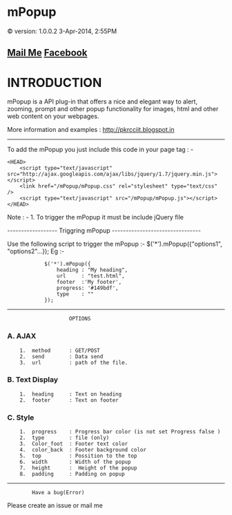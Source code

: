 # mPopup
© version: 1.0.0.2
3-Apr-2014, 2:55PM

[Mail Me](kr.prashant94@gmail.com)
[Facebook](https://facebook.com/prashant94)
--------------------------------------------------------------------
# INTRODUCTION
mPopup is a API plug-in that offers a nice and elegant way to alert, 
zooming, prompt and other popup functionality for images, html and 
other web content on your webpages.

More information and examples : http://pkrcciit.blogspot.in

				
--------------------------------------------------------------------

To add the mPopup you just include this code in your page <head> tag : -
```
<HEAD>
	<script type="text/javascript" src="http://ajax.googleapis.com/ajax/libs/jquery/1.7/jquery.min.js"></script>
	<link href="/mPopup/mPopup.css" rel="stylesheet" type="text/css" />
	<script type="text/javascript" src="/mPopup/mPopup.js"></script>
</HEAD>
```

Note : - 	1. To trigger the mPopup it must be include jQuery file

------------------ Triggring mPopup --------------------------------

Use the following script to trigger the mPopup :-
			    $('*').mPopup({"options1", "options2"...});
Eg :- 
```
			$('*').mPopup({
				heading	: "My heading",
				url		: "test.html",
				footer	:'My footer',
				progress: '#149bdf',
				type	: ""
			});
```		
--------------------------------------------------------------------
						OPTIONS
### A.	AJAX
		1.	method 		: GET/POST
		2.	send		: Data send
		3.	url			: path of the file.
### B.	Text Display
		1.	heading		: Text on heading
		2.	footer		: Text on footer
### C.	Style
		1.	progress	: Progress bar color (is not set Progress false )
		2.	type		: file (only)
		3.	Color_foot	: Footer text color
		4.	color_back	: Footer background color
		5.	top			: Possition to the top
		6.	width		: Width of the popup
		7.	height		:  Height of the popup
		8.	padding		: Padding on popup
--------------------------------------------------------------------
			Have a bug(Error)

Please create an issue or mail me 
